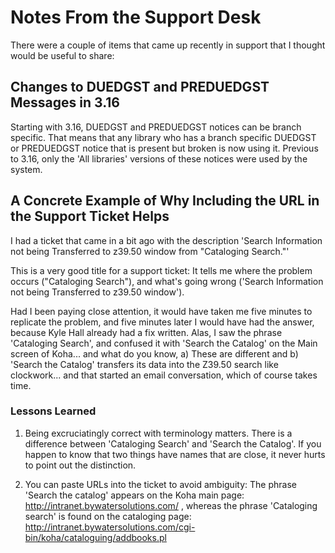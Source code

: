 # Notes From the Support Desk

There were a couple of items that came up recently in support that I thought would be useful to share:

## Changes to DUEDGST and PREDUEDGST Messages in 3.16

Starting with 3.16, DUEDGST and PREDUEDGST notices can be branch specific. That means that any library who has a branch specific DUEDGST or PREDUEDGST notice that is present but broken is now using it. Previous to 3.16, only the 'All libraries' versions of these notices were used by the system.


## A Concrete Example of Why Including the URL in the Support Ticket Helps

I had a ticket that came in a bit ago with the description 'Search Information not being Transferred to z39.50 window from "Cataloging Search."'

This is a very good title for a support ticket: It tells me where the problem occurs ("Cataloging Search"), and what's going wrong ('Search Information not being Transferred to z39.50 window').

Had I been paying close attention, it would have taken me five minutes to replicate the problem, and five minutes later I would have had the answer, because Kyle Hall already had a fix written. Alas, I saw the phrase 'Cataloging Search', and confused it with 'Search the Catalog' on the Main screen of Koha... and what do you know, a) These are different and b) 'Search the Catalog' transfers its data into the Z39.50 search like clockwork... and that started an email conversation, which of course takes time.

### Lessons Learned

1. Being excruciatingly correct with terminology matters. There is a difference between 'Cataloging Search' and 'Search the Catalog'. If you happen to know that two things have names that are close, it never hurts to point out the distinction.

1. You can paste URLs into the ticket to avoid ambiguity: The phrase 'Search the catalog' appears on the Koha main page: http://intranet.bywatersolutions.com/ ,  whereas the phrase 'Cataloging search' is found on the cataloging page: http://intranet.bywatersolutions.com/cgi-bin/koha/cataloguing/addbooks.pl


